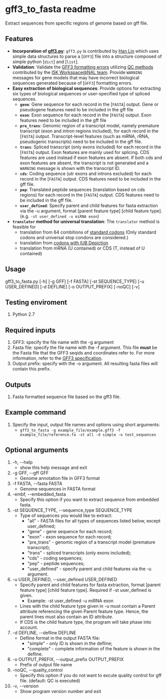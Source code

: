 # gff3_to_fasta readme

Extract sequences from specific regions of genome based on gff file.

## Features

* **Incorporation of [gff3.py](https://github.com/hotdogee/gff3-py)**: `gff3.py` is contributed by [Han Lin](https://github.com/hotdogee) which uses simple data structures to parse a [`GFF3`] file into a structure composed of simple python [`dict`] and [`list`].
* **Validation**: Validate the [GFF3 formatting errors](Detection-of-GFF3-format-errors.md) utilizing [QC methods](tree/master/bin/gff-QC.py) contributed by the [I5K Workspace@NAL team](https://i5k.nal.usda.gov/). Provide `WARNING` messages for gene models that may have incorrect biological sequences generated because of [`GFF3`] formatting errors.
* **Easy extraction of biological sequences**: Provide options for extracting six types of biological sequences or user-specified type of spliced sequences.
    - **`gene`**: Gene sequence for each record in the [`FASTA`] output. Gene or pseudogene features need to be included in the gff file
    - **`exon`**: Exon sequence for each record in the [`FASTA`] output. Exon features need to be included in the gff file
    - **`pre_trans`**: Genomic region of a transcript model, namely premature transcript (exon and intron regions included), for each record in the [`FASTA`] output. Transcript-level features (such as mRNA, rRNA, pseudogenic transcripts) need to be included in the gff file.
    - **`trans`**: Spliced transcript (only exons included) for each record in the [`FASTA`] output. Exon features are mainly used for splicing. CDS features are used instead if exon features are absent. If both cds and exon features are absent, the transcript is not generated and a `WARNING` message is shown with the transcript ID.
    - **`cds`**: Coding sequence (utr exons and introns excluded) for each record in the [`FASTA`] output. CDS features need to be included in the gff file.
    - **`pep`**: Translated peptide sequences (translation based on cds regions) for each record in the [`FASTA`] output. CDS features need to be included in the gff file.
    - **`user_defined`**: Specify parent and child features for fasta extraction via the -u argument, format [parent feature type] [child feature type].(e.g. `-st user_defined -u miRNA exon`)
* **`translator` method for universal translation**: The `translator` method is feasible for
    - translation from 64 combitions of [standard codons](http://www-bimas.cit.nih.gov/molbio/translate/codes.html) (Only standard codons and universal stop condons are considered.)
    - translation from [codons with IUB Depiction](https://en.wikipedia.org/wiki/DNA_codon_table)
    - translation from mRNA (U contained) or CDS (T, instead of U contained)

## Usage

gff3_to_fasta.py [-h] [-g GFF] [-f FASTA] [-st SEQUENCE_TYPE] [-u USER_DEFINED] [-d DEFLINE] [-o OUTPUT_PREFIX] [-noQC] [-v]

## Testing enviroment
1. Python 2.7

## Required inputs

1. GFF3: specify the file name with the -g argument
2. Fasta file: specify the file name with the -f argument. This file **must** be the Fasta file that the GFF3 seqids and coordinates refer to. For more information, refer to the [GFF3 specification](https://github.com/The-Sequence-Ontology/Specifications/blob/master/gff3.md).
3. Output prefix: specify with the -o argument. All resulting fasta files will contain this prefix.

## Outputs

1. Fasta formatted sequence file based on the gff3 file.

## Example command

1. Specify the input, output file names and options using short arguments:
    - `gff3_to_fasta -g example_file/example.gff3 -f example_file/reference.fa -st all -d simple -o test_sequences`

## Optional arguments

1. -h, --help
    - show this help message and exit
2. -g GFF, --gff GFF
    - Genome annotation file in GFF3 format
3. -f FASTA, --fasta FASTA
    - Genome sequences in FASTA format
4. -embf, --embedded_fasta
    - Specify this option if you want to extract sequence from embedded fasta.
5. -st SEQUENCE_TYPE, --sequence_type SEQUENCE_TYPE
    - Type of sequences you would like to extract:
        * "all" - FASTA files for all types of sequences listed below, except user_defined;
        * "gene" - gene sequence for each record;
        * "exon" - exon sequence for each record;
        * "pre_trans" - genomic region of a transcript model (premature transcript);
        * "trans" - spliced transcripts (only exons included);
        * "cds" - coding sequences;
        * "pep" - peptide sequences;
        * "user_defined" - specify parent and child features via the -u argument.
6. -u USER_DEFINED, --user_defined USER_DEFINED
    - Specify parent and child features for fasta extraction, format [parent feature type] [child feature type]. Required if -st user_defined is given.
        * Example: -st user_defined -u miRNA exon
	* Lines with the child feature type given in -u must contain a Parent attribute referencing the given Parent feature type. Hence, the parent lines must also contain an ID attribute.
	* If CDS is the child feature type, the program will take phase into account.
7. -d DEFLINE, --defline DEFLINE
    - Defline format in the output FASTA file:
        * "simple" - only ID is shown in the defline;
        * "complete" - complete information of the feature is shown in the defline.
8. -o OUTPUT_PREFIX, --output_prefix OUTPUT_PREFIX
    - Prefix of output file name
9. -noQC, --quality_control
    - Specify this option if you do not want to excute quality control for gff file. (default: QC is executed)
10. -v, --version
    - Show program version number and exit

